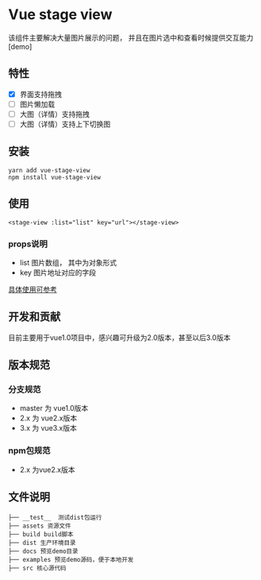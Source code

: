 # Vue stage view

该组件主要解决大量图片展示的问题， 并且在图片选中和查看时候提供交互能力 [demo]

## 特性

- [x] 界面支持拖拽
- [ ] 图片懒加载
- [ ] 大图（详情）支持拖拽
- [ ] 大图（详情）支持上下切换图

## 安装

```
yarn add vue-stage-view
npm install vue-stage-view
```

## 使用
```vue
<stage-view :list="list" key="url"></stage-view>
```

### props说明

- list 图片数组， 其中为对象形式
- key 图片地址对应的字段

[具体使用可参考](./examples)
       
## 开发和贡献

目前主要用于vue1.0项目中，感兴趣可升级为2.0版本，甚至以后3.0版本

## 版本规范

### 分支规范 

- master 为 vue1.0版本
- 2.x 为 vue2.x版本
- 3.x 为 vue3.x版本

### npm包规范

- 2.x 为vue2.x版本

## 文件说明

```
├── __test__  测试dist包运行
├── assets 资源文件
├── build build脚本
├── dist 生产环境目录
├── docs 预览demo目录
├── examples 预览demo源码，便于本地开发
├── src 核心源代码
```
